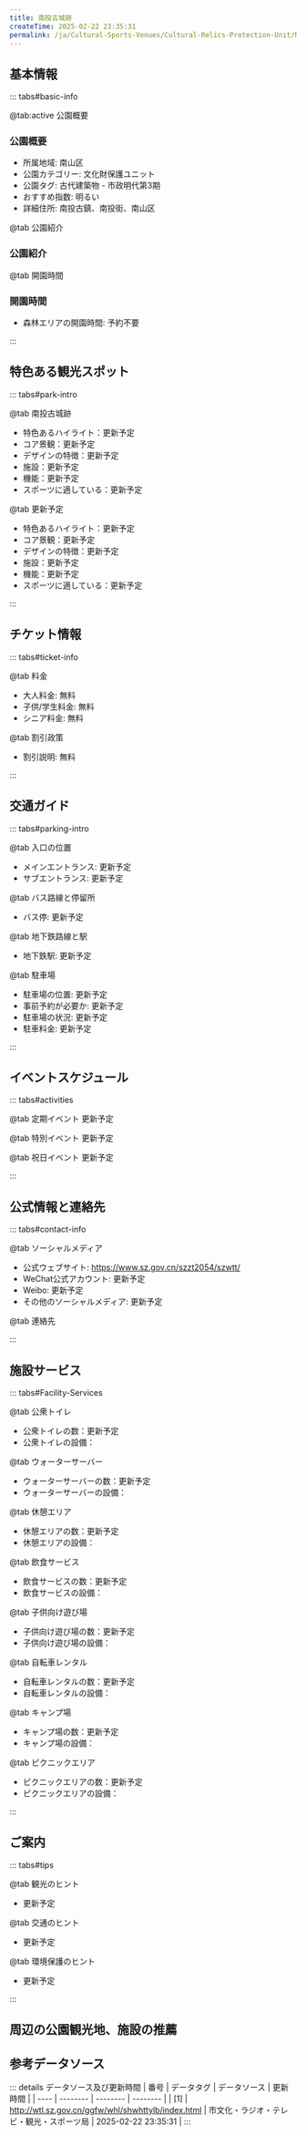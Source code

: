 ```yaml
---
title: 南投古城跡
createTime: 2025-02-22 23:35:31
permalink: /ja/Cultural-Sports-Venues/Cultural-Relics-Protection-Unit/Nantou-Ancient-City-Site/
---
```



<script setup>
import ImageSwiper from '/.vuepress/theme/components/ImageSwiper.vue'
// 轮播图数据
const swiperItems = [
    {
                link: 'https://www.sz.gov.cn/img/4/4108/4108921/11171158.jpg',
                title: '南投古城跡',
                description: '',
                author: '市文化・ラジオ・テレビ・観光・スポーツ局',
                date: '2025/02/23'
                },
  {
                link: 'https://www.sz.gov.cn/img/4/4108/4108921/11171158.jpg',
                title: '南投古城跡',
                description: '',
                author: '市文化・ラジオ・テレビ・観光・スポーツ局',
                date: '2025/02/23'
                }
]
// 配置项
const swiperConfig = {
  height: 500,
  showInfo: true
}
</script>
<!-- 轮播图组件 -->
<ImageSwiper :items="swiperItems" :config="swiperConfig" />



## 基本情報

::: tabs#basic-info

@tab:active 公園概要
### 公園概要
- 所属地域: 南山区
- 公園カテゴリー: 文化財保護ユニット
- 公園タグ: 古代建築物 - 市政明代第3期
- おすすめ指数: 明るい
- 詳細住所: 南投古鎮、南投街、南山区

@tab 公園紹介
### 公園紹介
@tab 開園時間
### 開園時間
- 森林エリアの開園時間: 予約不要

:::

## 特色ある観光スポット

::: tabs#park-intro

@tab 南投古城跡
<ImageCard
image="https://www.sz.gov.cn/img/4/4108/4108921/11171158.jpg"
    title="南投古城跡"
    description="0"
    date=""
    author="市文化・ラジオ・テレビ・観光・スポーツ局"
/>


- 特色あるハイライト：更新予定
- コア景観：更新予定
- デザインの特徴：更新予定
- 施設：更新予定
- 機能：更新予定
- スポーツに適している：更新予定

@tab 更新予定
<ImageCard
image="https://www.sz.gov.cn/img/4/4108/4108921/11171158.jpg"
    title="南投古城跡"
    description="0"
    date=""
    author="市文化・ラジオ・テレビ・観光・スポーツ局"
/>


- 特色あるハイライト：更新予定
- コア景観：更新予定
- デザインの特徴：更新予定
- 施設：更新予定
- 機能：更新予定
- スポーツに適している：更新予定

:::

## チケット情報

::: tabs#ticket-info

@tab 料金
- 大人料金: 無料
- 子供/学生料金: 無料
- シニア料金: 無料

@tab 割引政策
- 割引説明: 無料

:::

## 交通ガイド

::: tabs#parking-intro

@tab 入口の位置
- メインエントランス: 更新予定
- サブエントランス: 更新予定

@tab バス路線と停留所
- バス停: 更新予定

@tab 地下鉄路線と駅
- 地下鉄駅: 更新予定

@tab 駐車場
- 駐車場の位置: 更新予定
- 事前予約が必要か: 更新予定
- 駐車場の状況: 更新予定
- 駐車料金: 更新予定

:::

## イベントスケジュール

::: tabs#activities

@tab 定期イベント
更新予定

@tab 特別イベント
更新予定

@tab 祝日イベント
更新予定

:::

## 公式情報と連絡先

::: tabs#contact-info

@tab ソーシャルメディア
- 公式ウェブサイト: https://www.sz.gov.cn/szzt2054/szwtt/
- WeChat公式アカウント: 更新予定
- Weibo: 更新予定
- その他のソーシャルメディア: 更新予定

@tab 連絡先

:::

## 施設サービス

::: tabs#Facility-Services

@tab 公衆トイレ
- 公衆トイレの数：更新予定
- 公衆トイレの設備：

@tab ウォーターサーバー
- ウォーターサーバーの数：更新予定
- ウォーターサーバーの設備：

@tab 休憩エリア
- 休憩エリアの数：更新予定
- 休憩エリアの設備：

@tab 飲食サービス
- 飲食サービスの数：更新予定
- 飲食サービスの設備：

@tab 子供向け遊び場
- 子供向け遊び場の数：更新予定
- 子供向け遊び場の設備：

@tab 自転車レンタル
- 自転車レンタルの数：更新予定
- 自転車レンタルの設備：

@tab キャンプ場
- キャンプ場の数：更新予定
- キャンプ場の設備：

@tab ピクニックエリア
- ピクニックエリアの数：更新予定
- ピクニックエリアの設備：

:::

## ご案内

::: tabs#tips

@tab 観光のヒント
- 更新予定

@tab 交通のヒント
- 更新予定

@tab 環境保護のヒント
- 更新予定

:::

## 周辺の公園観光地、施設の推薦

<CardGrid>
  <ImageCard
        image="https://www.sz.gov.cn/img/4/4108/4108921/11171158.jpg"
        title="黄思明寺"
        description="0"
        href="/ja/Cultural-Sports-Venues/Cultural-Relics-Protection-Unit/Time-is-money,-efficiency-is-life-slogan-board/"
        author="更新予定"
        date="2025/01/02"
      />
      <ImageCard
        image="https://www.sz.gov.cn/img/4/4108/4108921/11171158.jpg"
        title="黄思明寺"
        description="0"
        href="/ja/Cultural-Sports-Venues/Cultural-Relics-Protection-Unit/Time-is-money,-efficiency-is-life-slogan-board/"
        author="更新予定"
        date="2025/01/02"
      />
    </CardGrid>


## 参考データソース

::: details データソース及び更新時間
| 番号 | データタグ | データソース | 更新時間 |
| ---- | -------- | -------- | -------- |
| [1] | http://wtl.sz.gov.cn/ggfw/whl/shwhttylb/index.html | 市文化・ラジオ・テレビ・観光・スポーツ局 | 2025-02-22 23:35:31 |
:::

